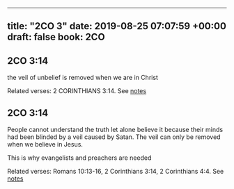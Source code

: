 
---
title: "2CO 3"
date: 2019-08-25 07:07:59 +00:00
draft: false
book: 2CO
---

## 2CO 3:14

the veil of unbelief is removed when we are in Christ

Related verses: 2 CORINTHIANS 3:14. See [notes](https://my.bible.com/notes/3238513383251370839)


## 2CO 3:14

People cannot understand the truth let alone believe it because their minds had been blinded by a veil caused by Satan. The veil can only be removed when we believe in Jesus.

This is why evangelists and preachers are needed

Related verses: Romans 10:13-16, 2 Corinthians 3:14, 2 Corinthians 4:4. See [notes](https://my.bible.com/notes/3183555190901695401)

